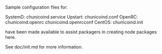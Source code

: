 Sample configuration files for:

SystemD: chunicoind.service
Upstart: chunicoind.conf
OpenRC:  chunicoind.openrc
         chunicoind.openrcconf
CentOS:  chunicoind.init

have been made available to assist packagers in creating node packages here.

See doc/init.md for more information.
